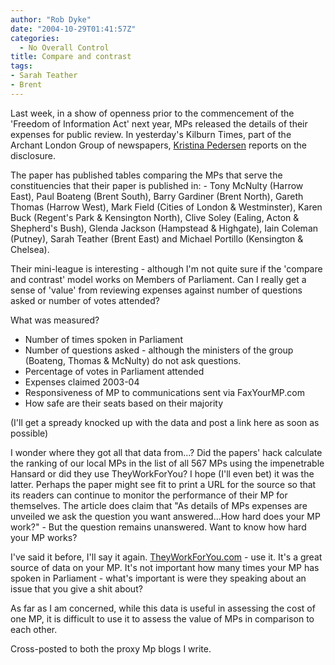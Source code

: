 ```yaml
---
author: "Rob Dyke"
date: "2004-10-29T01:41:57Z"
categories:
  - No Overall Control
title: Compare and contrast
tags:
- Sarah Teather
- Brent
---
```

Last week, in a show of openness prior to the commencement of the 'Freedom of Information Act' next year, MPs released the details of their expenses for public review. In yesterday's Kilburn Times, part of the Archant London Group of newspapers, [Kristina Pedersen](mailto://k.pedersen@inuk.co.uk) reports on the disclosure.

The paper has published tables comparing the MPs that serve the constituencies that their paper is published in: - Tony McNulty (Harrow East), Paul Boateng (Brent South), Barry Gardiner (Brent North), Gareth Thomas (Harrow West), Mark Field (Cities of London & Westminster), Karen Buck (Regent's Park & Kensington North), Clive Soley (Ealing, Acton & Shepherd's Bush), Glenda Jackson (Hampstead & Highgate), Iain Coleman (Putney), Sarah Teather (Brent East) and Michael Portillo (Kensington & Chelsea).

Their mini-league is interesting - although I'm not quite sure if the 'compare and contrast' model works on Members of Parliament. Can I really get a sense of 'value' from reviewing expenses against number of questions asked or number of votes attended?

What was measured?</p> 

  * Number of times spoken in Parliament
  * Number of questions asked - although the ministers of the group (Boateng, Thomas & McNulty) do not ask questions.
  * Percentage of votes in Parliament attended
  * Expenses claimed 2003-04
  * Responsiveness of MP to communications sent via FaxYourMP.com
  * How safe are their seats based on their majority

(I'll get a spready knocked up with the data and post a link here as soon as possible)

I wonder where they got all that data from...? Did the papers' hack calculate the ranking of our local MPs in the list of all 567 MPs using the impenetrable Hansard or did they use TheyWorkForYou? I hope (I'll even bet) it was the latter. Perhaps the paper might see fit to print a URL for the source so that its readers can continue to monitor the performance of their MP for themselves. The article does claim that "As details of MPs expenses are unveiled we ask the question you want answered...How hard does your MP work?" - But the question remains unanswered. Want to know how hard your MP works?

I've said it before, I'll say it again. [TheyWorkForYou.com](http://www.theyworkforyou.com) - use it. It's a great source of data on your MP. It's not important how many times your MP has spoken in Parliament - what's important is were they speaking about an issue that you give a shit about? 

As far as I am concerned, while this data is useful in assessing the cost of one MP, it is difficult to use it to assess the value of MPs in comparison to each other. 

Cross-posted to both the proxy Mp blogs I write.
